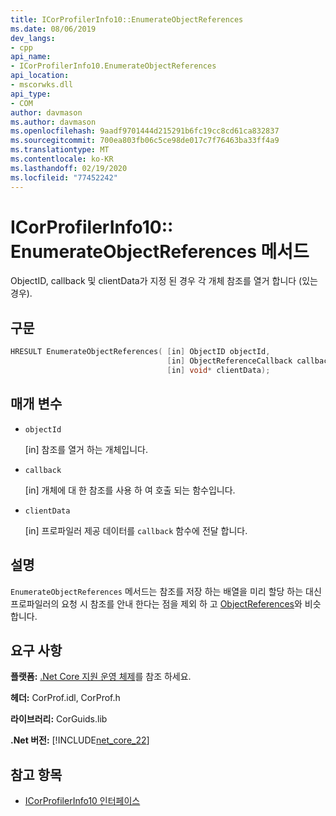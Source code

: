 ```yaml
---
title: ICorProfilerInfo10::EnumerateObjectReferences
ms.date: 08/06/2019
dev_langs:
- cpp
api_name:
- ICorProfilerInfo10.EnumerateObjectReferences
api_location:
- mscorwks.dll
api_type:
- COM
author: davmason
ms.author: davmason
ms.openlocfilehash: 9aadf9701444d215291b6fc19cc8cd61ca832837
ms.sourcegitcommit: 700ea803fb06c5ce98de017c7f76463ba33ff4a9
ms.translationtype: MT
ms.contentlocale: ko-KR
ms.lasthandoff: 02/19/2020
ms.locfileid: "77452242"
---
```

# <a name="icorprofilerinfo10enumerateobjectreferences-method"></a>ICorProfilerInfo10:: EnumerateObjectReferences 메서드

ObjectID, callback 및 clientData가 지정 된 경우 각 개체 참조를 열거 합니다 (있는 경우).

## <a name="syntax"></a>구문

```cpp
HRESULT EnumerateObjectReferences( [in] ObjectID objectId,
                                   [in] ObjectReferenceCallback callback,
                                   [in] void* clientData);
```

## <a name="parameters"></a>매개 변수

- `objectId`

  \[in] 참조를 열거 하는 개체입니다.

- `callback`

  \[in] 개체에 대 한 참조를 사용 하 여 호출 되는 함수입니다.

- `clientData`

  \[in] 프로파일러 제공 데이터를 `callback` 함수에 전달 합니다.

## <a name="remarks"></a>설명

`EnumerateObjectReferences` 메서드는 참조를 저장 하는 배열을 미리 할당 하는 대신 프로파일러의 요청 시 참조를 안내 한다는 점을 제외 하 고 [ObjectReferences](icorprofilercallback-objectreferences-method.md)와 비슷합니다.

## <a name="requirements"></a>요구 사항

**플랫폼:** [.Net Core 지원 운영 체제](../../../core/install/dependencies.md?pivots=os-windows)를 참조 하세요.

**헤더:** CorProf.idl, CorProf.h

**라이브러리:** CorGuids.lib

**.Net 버전:** [!INCLUDE[net_core_22](../../../../includes/net-core-30-md.md)]

## <a name="see-also"></a>참고 항목

- [ICorProfilerInfo10 인터페이스](icorprofilerinfo10-interface.md)
